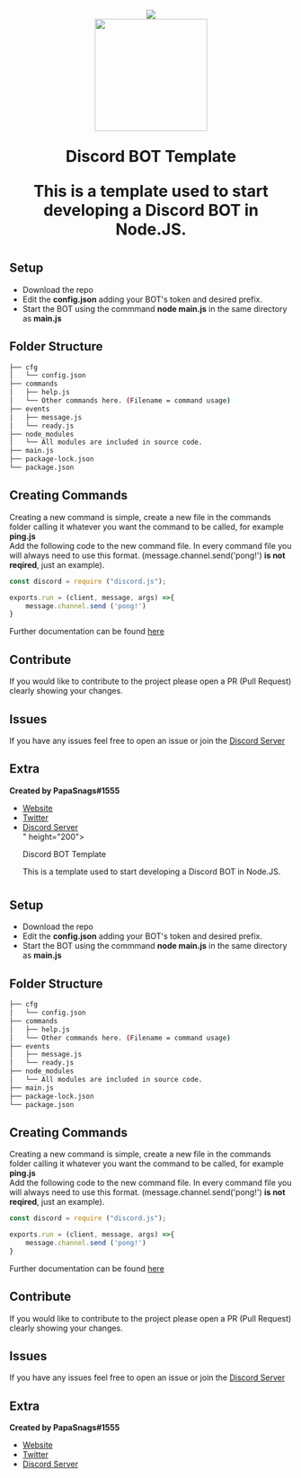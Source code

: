 <h1 align="center">
    <br>
    <img src="<h1 align="center">
    <br>
    <img src="https://i.imgur.com/ZOKp8LH.jpg" height="200">
    <br>
    <p>Discord BOT Template</p>
    <p>This is a template used to start developing a Discord BOT in Node.JS. </p>
<h1>

## Setup
* Download the repo 
* Edit the **config.json** adding your BOT's token and desired prefix.
* Start the BOT using the commmand **node main.js** in the same directory as **main.js**

## Folder Structure
```bash
├── cfg
│   └── config.json
├── commands
│   ├── help.js
│   └── Other commands here. (Filename = command usage)
├── events
│   ├── message.js
│   └── ready.js
├── node_modules
│   └── All modules are included in source code.
├── main.js
├── package-lock.json
└── package.json
```

## Creating Commands
Creating a new command is simple, create a new file in the commands folder calling it whatever you want the command to be called, for example **ping.js**
</br>
Add the following code to the new command file. In every command file you will always need to use this format. (message.channel.send('pong!') **is not reqired**, just an example). 
```javascript
const discord = require ("discord.js");

exports.run = (client, message, args) =>{
    message.channel.send ('pong!')
}
```
Further documentation can be found [here](https://discord.js.org/#/)
## Contribute
If you would like to contribute to the project please open a PR (Pull Request) clearly showing your changes.

## Issues
If you have any issues feel free to open an issue or join the [Discord Server](https://discord.com/invite/w7B5nKB)

## Extra
__Created by PapaSnags#1555__
* [Website](https://papa-snags.com/projects/PLUG/)
* [Twitter](https://twitter.com/PapaSnags)
* [Discord Server](https://discord.com/invite/w7B5nKB)
</br>" height="200">
    <br>
    <p>Discord BOT Template</p>
    <p>This is a template used to start developing a Discord BOT in Node.JS. </p>
<h1>

## Setup
* Download the repo 
* Edit the **config.json** adding your BOT's token and desired prefix.
* Start the BOT using the commmand **node main.js** in the same directory as **main.js**

## Folder Structure
```bash
├── cfg
│   └── config.json
├── commands
│   ├── help.js
│   └── Other commands here. (Filename = command usage)
├── events
│   ├── message.js
│   └── ready.js
├── node_modules
│   └── All modules are included in source code.
├── main.js
├── package-lock.json
└── package.json
```

## Creating Commands
Creating a new command is simple, create a new file in the commands folder calling it whatever you want the command to be called, for example **ping.js**
</br>
Add the following code to the new command file. In every command file you will always need to use this format. (message.channel.send('pong!') **is not reqired**, just an example). 
```javascript
const discord = require ("discord.js");

exports.run = (client, message, args) =>{
    message.channel.send ('pong!')
}
```
Further documentation can be found [here](https://discord.js.org/#/)
## Contribute
If you would like to contribute to the project please open a PR (Pull Request) clearly showing your changes.

## Issues
If you have any issues feel free to open an issue or join the [Discord Server](https://discord.com/invite/w7B5nKB)

## Extra
__Created by PapaSnags#1555__
* [Website](https://papa-snags.com/projects/PLUG/)
* [Twitter](https://twitter.com/PapaSnags)
* [Discord Server](https://discord.com/invite/w7B5nKB)
</br>